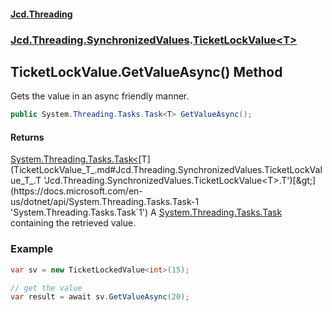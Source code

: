 #### [Jcd.Threading](index.md 'index')
### [Jcd.Threading.SynchronizedValues](Jcd.Threading.SynchronizedValues.md 'Jcd.Threading.SynchronizedValues').[TicketLockValue&lt;T&gt;](TicketLockValue_T_.md 'Jcd.Threading.SynchronizedValues.TicketLockValue<T>')

## TicketLockValue<T>.GetValueAsync() Method

Gets the value in an async friendly manner.

```csharp
public System.Threading.Tasks.Task<T> GetValueAsync();
```

#### Returns
[System.Threading.Tasks.Task&lt;](https://docs.microsoft.com/en-us/dotnet/api/System.Threading.Tasks.Task-1 'System.Threading.Tasks.Task`1')[T](TicketLockValue_T_.md#Jcd.Threading.SynchronizedValues.TicketLockValue_T_.T 'Jcd.Threading.SynchronizedValues.TicketLockValue<T>.T')[&gt;](https://docs.microsoft.com/en-us/dotnet/api/System.Threading.Tasks.Task-1 'System.Threading.Tasks.Task`1')
A [System.Threading.Tasks.Task](https://docs.microsoft.com/en-us/dotnet/api/System.Threading.Tasks.Task 'System.Threading.Tasks.Task') containing the retrieved value.

### Example

```csharp
var sv = new TicketLockedValue<int>(15);

// get the value
var result = await sv.GetValueAsync(20);
```